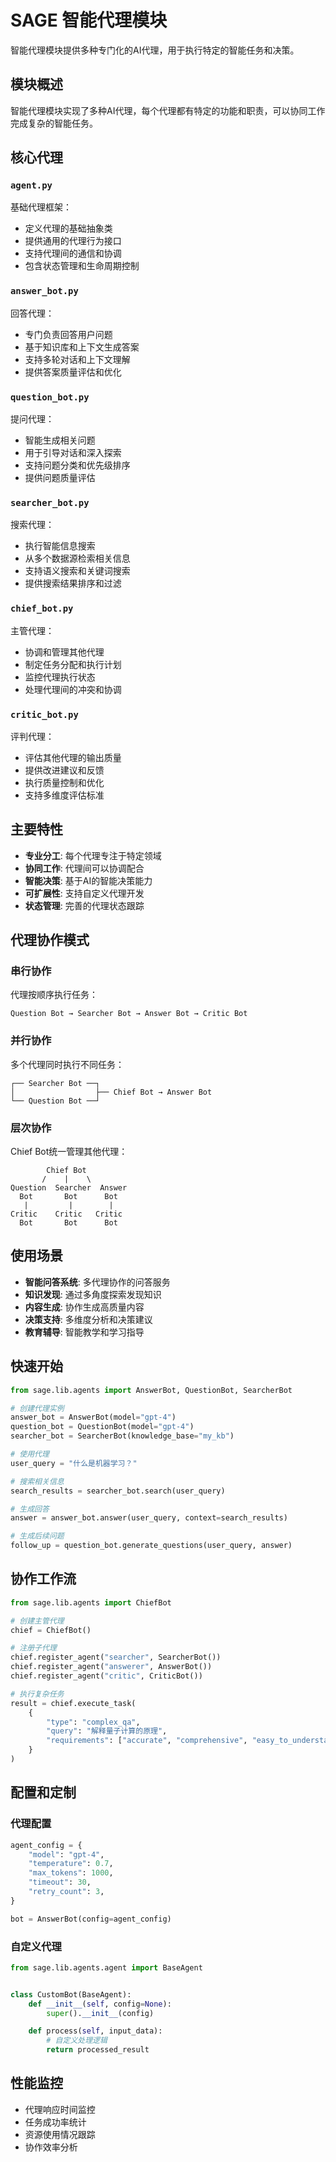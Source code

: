 # SAGE 智能代理模块

智能代理模块提供多种专门化的AI代理，用于执行特定的智能任务和决策。

## 模块概述

智能代理模块实现了多种AI代理，每个代理都有特定的功能和职责，可以协同工作完成复杂的智能任务。

## 核心代理

### `agent.py`

基础代理框架：

- 定义代理的基础抽象类
- 提供通用的代理行为接口
- 支持代理间的通信和协调
- 包含状态管理和生命周期控制

### `answer_bot.py`

回答代理：

- 专门负责回答用户问题
- 基于知识库和上下文生成答案
- 支持多轮对话和上下文理解
- 提供答案质量评估和优化

### `question_bot.py`

提问代理：

- 智能生成相关问题
- 用于引导对话和深入探索
- 支持问题分类和优先级排序
- 提供问题质量评估

### `searcher_bot.py`

搜索代理：

- 执行智能信息搜索
- 从多个数据源检索相关信息
- 支持语义搜索和关键词搜索
- 提供搜索结果排序和过滤

### `chief_bot.py`

主管代理：

- 协调和管理其他代理
- 制定任务分配和执行计划
- 监控代理执行状态
- 处理代理间的冲突和协调

### `critic_bot.py`

评判代理：

- 评估其他代理的输出质量
- 提供改进建议和反馈
- 执行质量控制和优化
- 支持多维度评估标准

## 主要特性

- **专业分工**: 每个代理专注于特定领域
- **协同工作**: 代理间可以协调配合
- **智能决策**: 基于AI的智能决策能力
- **可扩展性**: 支持自定义代理开发
- **状态管理**: 完善的代理状态跟踪

## 代理协作模式

### 串行协作

代理按顺序执行任务：

```
Question Bot → Searcher Bot → Answer Bot → Critic Bot
```

### 并行协作

多个代理同时执行不同任务：

```
┌── Searcher Bot ──┐
│                  ├── Chief Bot → Answer Bot
└── Question Bot ──┘
```

### 层次协作

Chief Bot统一管理其他代理：

```
        Chief Bot
       /    |    \
Question  Searcher  Answer
  Bot       Bot      Bot
   |         |        |
Critic    Critic   Critic
  Bot       Bot      Bot
```

## 使用场景

- **智能问答系统**: 多代理协作的问答服务
- **知识发现**: 通过多角度探索发现知识
- **内容生成**: 协作生成高质量内容
- **决策支持**: 多维度分析和决策建议
- **教育辅导**: 智能教学和学习指导

## 快速开始

```python
from sage.lib.agents import AnswerBot, QuestionBot, SearcherBot

# 创建代理实例
answer_bot = AnswerBot(model="gpt-4")
question_bot = QuestionBot(model="gpt-4")
searcher_bot = SearcherBot(knowledge_base="my_kb")

# 使用代理
user_query = "什么是机器学习？"

# 搜索相关信息
search_results = searcher_bot.search(user_query)

# 生成回答
answer = answer_bot.answer(user_query, context=search_results)

# 生成后续问题
follow_up = question_bot.generate_questions(user_query, answer)
```

## 协作工作流

```python
from sage.lib.agents import ChiefBot

# 创建主管代理
chief = ChiefBot()

# 注册子代理
chief.register_agent("searcher", SearcherBot())
chief.register_agent("answerer", AnswerBot())
chief.register_agent("critic", CriticBot())

# 执行复杂任务
result = chief.execute_task(
    {
        "type": "complex_qa",
        "query": "解释量子计算的原理",
        "requirements": ["accurate", "comprehensive", "easy_to_understand"],
    }
)
```

## 配置和定制

### 代理配置

```python
agent_config = {
    "model": "gpt-4",
    "temperature": 0.7,
    "max_tokens": 1000,
    "timeout": 30,
    "retry_count": 3,
}

bot = AnswerBot(config=agent_config)
```

### 自定义代理

```python
from sage.lib.agents.agent import BaseAgent


class CustomBot(BaseAgent):
    def __init__(self, config=None):
        super().__init__(config)

    def process(self, input_data):
        # 自定义处理逻辑
        return processed_result
```

## 性能监控

- 代理响应时间监控
- 任务成功率统计
- 资源使用情况跟踪
- 协作效率分析
